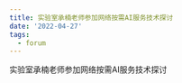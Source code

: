 ```yaml
---
title: 实验室承楠老师参加网络按需AI服务技术探讨
date: '2022-04-27'
tags:
  - forum
---
```


实验室承楠老师参加网络按需AI服务技术探讨

<!--more-->

